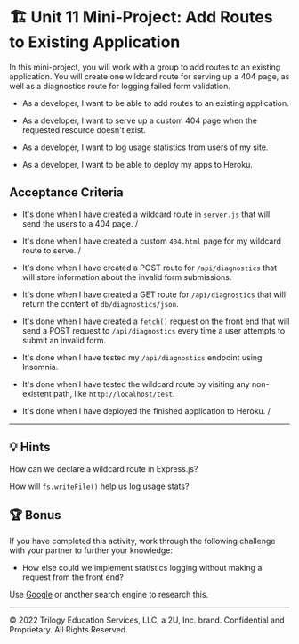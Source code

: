 # 🏗️ Unit 11 Mini-Project: Add Routes to Existing Application

In this mini-project, you will work with a group to add routes to an existing application. You will create one wildcard route for serving up a 404 page, as well as a diagnostics route for logging failed form validation.

- As a developer, I want to be able to add routes to an existing application.

- As a developer, I want to serve up a custom 404 page when the requested resource doesn't exist.

- As a developer, I want to log usage statistics from users of my site.

- As a developer, I want to be able to deploy my apps to Heroku.

## Acceptance Criteria

- It's done when I have created a wildcard route in `server.js` that will send the users to a 404 page. /

- It's done when I have created a custom `404.html` page for my wildcard route to serve. /

- It's done when I have created a POST route for `/api/diagnostics` that will store information about the invalid form submissions.

- It's done when I have created a GET route for `/api/diagnostics` that will return the content of `db/diagnostics/json`.

- It's done when I have created a `fetch()` request on the front end that will send a POST request to `/api/diagnostics` every time a user attempts to submit an invalid form.

- It's done when I have tested my `/api/diagnostics` endpoint using Insomnia.

- It's done when I have tested the wildcard route by visiting any non-existent path, like `http://localhost/test`.

- It's done when I have deployed the finished application to Heroku. /

---

## 💡 Hints

How can we declare a wildcard route in Express.js?

How will `fs.writeFile()` help us log usage stats?

## 🏆 Bonus

If you have completed this activity, work through the following challenge with your partner to further your knowledge:

- How else could we implement statistics logging without making a request from the front end?

Use [Google](https://www.google.com) or another search engine to research this.

---

© 2022 Trilogy Education Services, LLC, a 2U, Inc. brand. Confidential and Proprietary. All Rights Reserved.

